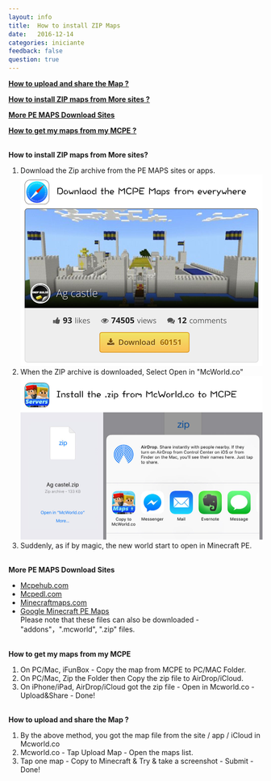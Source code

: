 ```yaml
---
layout: info
title:  How to install ZIP Maps
date:   2016-12-14
categories: iniciante
feedback: false
question: true
---
```

[<u>**How to upload and share the Map ?**</u>](#3)

[<u>**How to install ZIP maps from More sites ?**</u>](#1)

[<u>**More PE MAPS Download Sites**</u>](#2)

[<u>**How to get my maps from my MCPE ?**</u>](#3)

<span id = "1"></span>  
**How to install ZIP maps from More sites?**   
1. Download the Zip archive from the PE MAPS sites or apps.   
[![screenshot](/assets/images/zip1.jpg)](http://mcpehub.com/maps?sort=downloads)  
2. When the ZIP archive is downloaded, Select Open in "McWorld.co"    
![screenshot](/assets/images/zip2.jpg)  
3. Suddenly, as if by magic, the new world start to open in Minecraft PE.

<span id = "2"></span>  
**More PE MAPS Download Sites**  
- [<u>Mcpehub.com</u>](http://mcpehub.com/maps?sort=downloads)  
- [<u>Mcpedl.com</u>](http://mcpedl.com/tag/mcworld/)  
- [<u>Minecraftmaps.com</u>](http://www.minecraftmaps.com/pocket-edition-maps)  
- [<u>Google Minecraft PE Maps</u>](https://www.google.com/webhp?ion=1&espv=2&ie=UTF-8#q=minecraft%20pe%20map)  
Please note that these files can also be downloaded - "addons"，".mcworld", ".zip" files.

<span id = "3"></span>  
**How to get my maps from my MCPE**  
1. On PC/Mac, iFunBox - Copy the map from MCPE to PC/MAC Folder.  
2. On PC/Mac, Zip the Folder then Copy the zip file to AirDrop/iCloud.  
3. On iPhone/iPad, AirDrop/iCloud got the zip file - Open in Mcworld.co - Upload&Share - Done!

<span id = "0"></span>  
**How to upload and share the Map ?**  
1. By the above method, you got the map file from the site / app / iCloud in Mcworld.co  
2. Mcworld.co - Tap Upload Map - Open the maps list.  
3. Tap one map - Copy to Minecraft & Try & take a screenshot - Submit - Done!




















